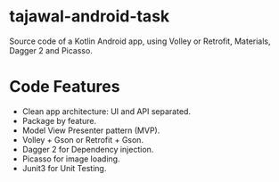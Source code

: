 # tajawal-android-task
Source code of a Kotlin Android app, using Volley or Retrofit, Materials, Dagger 2 and Picasso.

# Code Features
- Clean app architecture: UI and API separated.
- Package by feature.
- Model View Presenter pattern (MVP).
- Volley + Gson or Retrofit + Gson.
- Dagger 2 for Dependency injection.
- Picasso for image loading.
- Junit3 for Unit Testing.
